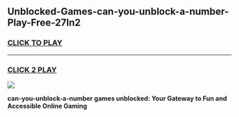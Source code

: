 
## Unblocked-Games-can-you-unblock-a-number-Play-Free-27ln2
<h3>
<a href="https://premium76.site?title=can-you-unblock-a-number&ref=21A">CLICK TO PLAY</a></h3>
<hr>

<h3>
<a href="https://premium76.site?title=can-you-unblock-a-number&ref=21A">CLICK 2 PLAY</a>
  
</h3>

<a href="https://premium76.site?title=can-you-unblock-a-number&ref=21A"><img src="https://clearcache.store/games.png"></a>


**can-you-unblock-a-number games unblocked: Your Gateway to Fun and Accessible Online Gaming**
